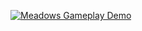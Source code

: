 [![Meadows Gameplay Demo](https://img.youtube.com/vi/N2hCqTlrH2I/maxresdefault.jpg)](https://youtu.be/N2hCqTlrH2I)
